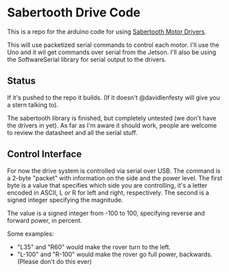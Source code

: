 # Sabertooth Drive Code #

This is a repo for the arduino code for using [Sabertooth Motor Drivers](https://www.robotshop.com/ca/en/sabertooth-dual-motor-driver.html).

This will use packetized serial commands to control each motor.
I'll use the Uno and it wil get commands over serial from the Jetson.
I'll also be using the SoftwareSerial library for serial output to the drivers.

## Status ##

If it's pushed to the repo it builds. (If it doesn't @davidlenfesty will give you a stern talking to).

The sabertooth library is finished, but completely untested (we don't have the drivers in yet).
As far as I'm aware it should work, people are welcome to review the datasheet and all the serial stuff.

## Control Interface ##

For now the drive system is controlled via serial over USB.
The command is a 2-byte "packet" with information on the side and the power level.
The first byte is a value that specifies which side you are controlling, it's
a letter encoded in ASCII, L or R for left and right, respectively.
The second is a signed integer specifying the magnitude.

The value is a signed integer from -100 to 100, specifying reverse and forward power, in percent.

Some examples:
- "L35" and "R60" would make the rover turn to the left.
- "L-100" and "R-100" would make the rover go full power, backwards. (Please don't do this ever)
